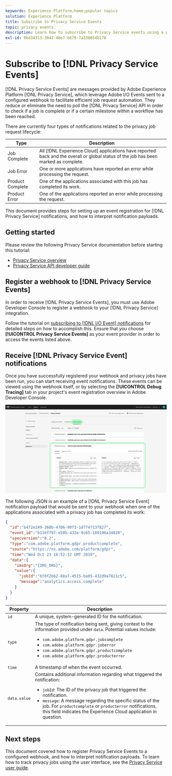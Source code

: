 ```yaml
---
keywords: Experience Platform;home;popular topics
solution: Experience Platform
title: Subscribe to Privacy Service Events
topic: privacy events
description: Learn how to subscribe to Privacy Service events using a preconfigured webhook.
exl-id: 9bd34313-3042-46e7-b670-7a330654b178
---
```

# Subscribe to [!DNL Privacy Service Events]

[!DNL Privacy Service Events] are messages provided by Adobe Experience Platform [!DNL Privacy Service], which leverage Adobe I/O Events sent to a configured webhook to facilitate efficient job request automation. They reduce or eliminate the need to poll the [!DNL Privacy Service] API in order to check if a job is complete or if a certain milestone within a workflow has been reached.

There are currently four types of notifications related to the privacy job request lifecycle:

| Type | Description |
| --- | --- |
| Job Complete | All [!DNL Experience Cloud] applications have reported back and the overall or global status of the job has been marked as complete. |
| Job Error | One or more applications have reported an error while processing the request. |
| Product Complete | One of the applications associated with this job has completed its work. |
| Product Error | One of the applications reported an error while processing the request. |

This document provides steps for setting up an event registration for [!DNL Privacy Service] notifications, and how to interpret notification payloads.

## Getting started

Please review the following Privacy Service documentation before starting this tutorial:

* [Privacy Service overview](./home.md)
* [Privacy Service API developer guide](./api/getting-started.md)

## Register a webhook to [!DNL Privacy Service Events]

In order to receive [!DNL Privacy Service Events], you must use Adobe Developer Console to register a webhook to your [!DNL Privacy Service] integration.

Follow the tutorial on [subscribing to [!DNL I/O Event] notifications](../observability/notifications/subscribe.md) for detailed steps on how to accomplish this. Ensure that you choose **[!UICONTROL Privacy Service Events]** as your event provider in order to access the events listed above.

## Receive [!DNL Privacy Service Event] notifications

Once you have successfully registered your webhook and privacy jobs have been run, you can start receiving event notifications. These events can be viewed using the webhook itself, or by selecting the **[!UICONTROL Debug Tracing]** tab in your project's event registration overview in Adobe Developer Console.

![](images/privacy-events/debug-tracing.png)

The following JSON is an example of a [!DNL Privacy Service Event] notification payload that would be sent to your webhook when one of the applications associated with a privacy job has completed its work:

```json
{
  "id":"b472e249-368b-4706-90f3-1d774713f827",
  "event_id":"b116f797-e50b-432e-9c65-189106a34820",
  "specversion":"0.2",
  "type":"com.adobe.platform.gdpr.productcomplete",
  "source":"https://ns.adobe.com/platform/gdpr",
  "time":"Wed Oct 23 18:52:32 GMT 2019",
  "data":{
    "imsOrg":"{IMS_ORG}",
    "value":{
      "jobId":"6f0f2b62-88a7-4515-ba05-432d9a7021c5",
      "message":"analytics.access.complete"
    }
  }
}
```

| Property | Description |
| --- | --- |
| `id` | A unique, system-generated ID for the notification. |
| `type` | The type of notification being sent, giving context to the information provided under `data`. Potential values include: <ul><li>`com.adobe.platform.gdpr.jobcomplete`</li><li>`com.adobe.platform.gdpr.joberror`</li><li>`com.adobe.platform.gdpr.productcomplete`</li><li>`com.adobe.platform.gdpr.producterror`</li></ul> |
| `time` | A timestamp of when the event occurred. |
| `data.value` | Contains additional information regarding what triggered the notification: <ul><li>`jobId`: The ID of the privacy job that triggered the notification.</li><li>`message`: A message regarding the specific status of the job. For `productcomplete` or `producterror` notifications, this field indicates the Experience Cloud application in question.</li></ul> |

## Next steps

This document covered how to register Privacy Service Events to a configured webhook, and how to interpret notification payloads. To learn how to track privacy jobs using the user interface, see the [Privacy Service user guide](./ui/user-guide.md).
